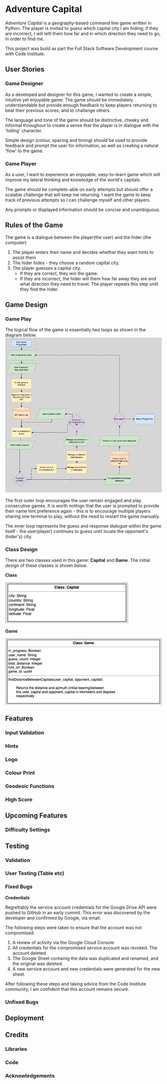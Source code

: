 # Adventure Capital
*Adventure Capital* is a geography-based command line game written in Python.
The player is invited to guess which capital city I am hiding; if they are incorrect, I will telll them how far and in which direction they need to go, in order to find me.

This project was build as part the Full Stack Software Development course with Code Institute.
## User Stories

### Game Designer
As a developed and designer for this game, I wanted to create a simple, intuitive yet enjoyable game.
The game should be immediately understandable but provide enough feedback to keep players returning to beat their previous scores, and to challange others.

The language and tone of the game should be distinctive, cheeky and informal throughout to create a sense that the player is in dialogue with the 'hiding' character.

Simple design (colour, spacing and timing) should be used to provide feedback and prompt the user for information, as well as creating a natural 'flow' to the game.


### Game Player
As a user, I want to experience an enjoyable, easy-to-learn game which will improve my lateral thinking and knowledge of the world's capitals.

The game should be complete-able on early attempts but should offer a scalable challenge that will keep me returning. I want the game to keep track of previous attempts so I can challenge myself and other players.

Any prompts or displayed information should be concise and unambiguous.

## Rules of the Game
The game is a dialogue between the player(the user) and the hider (the computer)

1. The player enters their name and decides whether they want hints to assist them
2. The hider hides - they choose a random capital city.
3. The player guesses a capital city.
    - If they are correct, they win the game.
    - If they are incorrect, the hider will them how far away they are and what direction they need to travel. The player repeats this step until they find the hider.

## Game Design

### Game Play
The logical flow of the game is essentially two loops as shown in the diagram below.
![Flow Chart of Where Am I Game Play](assets/where_am_i_flow.png)

The first outer loop encourages the user remain engaged and play consecutive games. It is worth nothign that the user is prompted to provide their name hint preference again - this is to encourage multiple players sharing one terminal to play, without the need to restart the game manually.

The inner loop represents the guess and response dialogue within the game itself - the user(player) continues to guess until locate the opponent's (hider's) city.
### Class Design
There are two classes used in this game: **Capital** and **Game**. The initial design of these classes is shown below.

**Class**

![Capital Class](assets/capital_class.png)

**Game**

![Game Class](assets/game_class.png)

## Features

### Input Validation

### Hints

### Logo

### Colour Print

### Geodesic Functions

### High Score

## Upcoming Features

### Difficulty Settings

## Testing

### Validation

### User Testing (Table etc)

### Fixed Bugs

**Credentials**

Regrettably the service account credentials for the Google Drive API were pushed to GitHub in an early commit. This error was discovered by the developer and confirmed by Google, via email. 

The following steps were taken to ensure that the account was not compromised:
1. A review of activity via the Google Cloud Console
2. All credentials for the compromised service account was revoked. The account deleted.
3. The Google Sheet containig the data was duplicated and renamed, and the original was deleted.
4. A new service account and new credentials were generated for the new sheet.

After following these steps and taking advice from the Code Institute community, I am confident that this account remains secure.

### Unfixed Bugs

## Deployment

## Credits

### Libraries

### Code

### Acknowledgements
